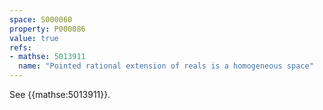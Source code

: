 ```yaml
---
space: S000060
property: P000086
value: true
refs:
- mathse: 5013911
  name: "Pointed rational extension of reals is a homogeneous space"
---
```


See {{mathse:5013911}}.
